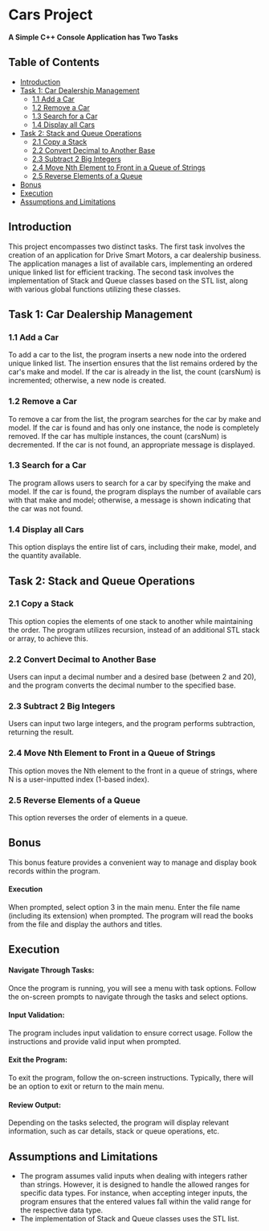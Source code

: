# Cars Project
**A Simple C++ Console Application has Two Tasks**

## Table of Contents
- [Introduction](#introduction)
- [Task 1: Car Dealership Management](#Task-1:-Car-Dealership-Management)
  - [1.1 Add a Car](#1.1-Add-a-Car)
  - [1.2 Remove a Car](#1.2-Remove-a-Car)
  - [1.3 Search for a Car](#1.3-Search-for-a-Car)
  - [1.4 Display all Cars](#1.4-Display-all-Cars)
- [Task 2: Stack and Queue Operations](#Task-2:-Stack-and-Queue-Operations)
  - [2.1 Copy a Stack](#2.1-Copy-a-Stack)
  - [2.2 Convert Decimal to Another Base](#2.2-Convert-Decimal-to-Another-Base)
  - [2.3 Subtract 2 Big Integers](#2.3-Subtract-2-Big-Integers)
  - [2.4 Move Nth Element to Front in a Queue of Strings](#2.4-Move-Nth-Element-to-Front-in-a-Queue-of-Strings)
  - [2.5 Reverse Elements of a Queue](#2.5-Reverse-Elements-of-a-Queue)
- [Bonus](#Bonus)
- [Execution](#Execution)
- [Assumptions and Limitations](#Assumptions-and-Limitations)

## Introduction
This project encompasses two distinct tasks. The first task involves the creation of an application for Drive Smart Motors, a car dealership business. 
The application manages a list of available cars, implementing an ordered unique linked list for efficient tracking. 
The second task involves the implementation of Stack and Queue classes based on the STL list, along with various global functions utilizing these classes.

## Task 1: Car Dealership Management
### 1.1 Add a Car
To add a car to the list, the program inserts a new node into the ordered unique linked list. 
The insertion ensures that the list remains ordered by the car's make and model. 
If the car is already in the list, the count (carsNum) is incremented; otherwise, a new node is created.

### 1.2 Remove a Car
To remove a car from the list, the program searches for the car by make and model. 
If the car is found and has only one instance, the node is completely removed. 
If the car has multiple instances, the count (carsNum) is decremented. If the car is not found, an appropriate message is displayed.

### 1.3 Search for a Car
The program allows users to search for a car by specifying the make and model. 
If the car is found, the program displays the number of available cars with that make and model; otherwise, a message is shown indicating that the car was not found.

### 1.4 Display all Cars
This option displays the entire list of cars, including their make, model, and the quantity available.

## Task 2: Stack and Queue Operations
### 2.1 Copy a Stack
This option copies the elements of one stack to another while maintaining the order. 
The program utilizes recursion, instead of an additional STL stack or array, to achieve this.

### 2.2 Convert Decimal to Another Base
Users can input a decimal number and a desired base (between 2 and 20), and the program converts the decimal number to the specified base.

### 2.3 Subtract 2 Big Integers
Users can input two large integers, and the program performs subtraction, returning the result.

### 2.4 Move Nth Element to Front in a Queue of Strings
This option moves the Nth element to the front in a queue of strings, where N is a user-inputted index (1-based index).

### 2.5 Reverse Elements of a Queue
This option reverses the order of elements in a queue.

## Bonus
This bonus feature provides a convenient way to manage and display book records within the program.
#### Execution
When prompted, select option 3 in the main menu.
Enter the file name (including its extension) when prompted.
The program will read the books from the file and display the authors and titles.

## Execution
#### Navigate Through Tasks:
Once the program is running, you will see a menu with task options. Follow the on-screen prompts to navigate through the tasks and select options.

#### Input Validation:
The program includes input validation to ensure correct usage. Follow the instructions and provide valid input when prompted.

#### Exit the Program:
To exit the program, follow the on-screen instructions. Typically, there will be an option to exit or return to the main menu.

#### Review Output:
Depending on the tasks selected, the program will display relevant information, such as car details, stack or queue operations, etc.

## Assumptions and Limitations
- The program assumes valid inputs when dealing with integers rather than strings. However, it is designed to handle the allowed ranges for specific data types. 
For instance, when accepting integer inputs, the program ensures that the entered values fall within the valid range for the respective data type.
- The implementation of Stack and Queue classes uses the STL list.

